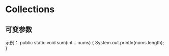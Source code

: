 # Collections

## 可变参数

示例：
public static void sum(int... nums) {
    System.out.println(nums.length);
}

 